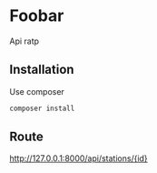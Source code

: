 # Foobar

Api ratp

## Installation

Use composer

```bash
composer install
```
 
## Route

http://127.0.0.1:8000/api/stations/{id}